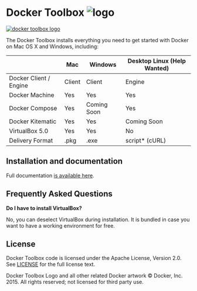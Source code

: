 Docker Toolbox ![logo](https://cloud.githubusercontent.com/assets/251292/8971250/9a27e862-3603-11e5-849b-c35f95e1a753.png) 
==================================

[![docker toolbox logo](https://cloud.githubusercontent.com/assets/251292/8895808/5596f50e-339b-11e5-92bd-a596d48a5531.png)](https://www.docker.com/toolbox)

The Docker Toolbox installs everything you need to get started with
Docker on Mac OS X and Windows, including:

|                        | Mac    | Windows     | Desktop Linux  (Help Wanted)   |
|------------------------|--------|-------------|--------------------------------|
| Docker Client / Engine | Client | Client      | Engine                         |
| Docker Machine         | Yes    | Yes         | Yes                            |
| Docker Compose         | Yes    | Coming Soon | Yes                            |
| Docker Kitematic       | Yes    | Yes         | Coming Soon                    |
| VirtualBox 5.0         | Yes    | Yes         | No                             |
| Delivery Format        | .pkg   | .exe        | script* (cURL)                 |


## Installation and documentation

Full documentation [is available
here](https://docs.docker.com/installation/mac/).

## Frequently Asked Questions

**Do I have to install VirtualBox?**

No, you can deselect VirtualBox during installation. It is bundled in case you want to have a working environment for free. 

## License 

Docker Toolbox code is licensed under the Apache License, Version 2.0. See [LICENSE](https://github.com/docker/toolbox/blob/master/LICENSE) for the full license text. 

Docker Toolbox Logo and all other related Docker artwork © Docker, Inc. 2015.  All rights reserved; not licensed for third party use.
